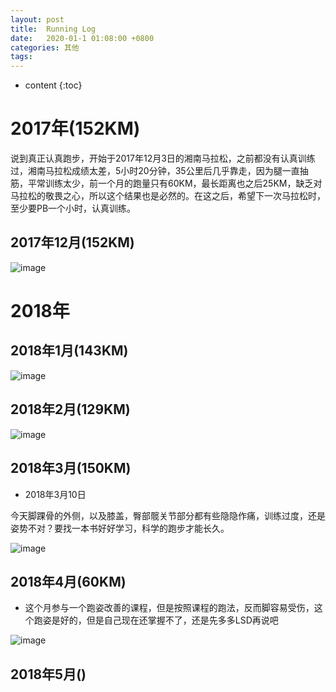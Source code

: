 ```yaml
---
layout: post
title:  Running Log
date:   2020-01-1 01:08:00 +0800
categories: 其他
tags:
---
```

* content
{:toc}

# 2017年(152KM)

说到真正认真跑步，开始于2017年12月3日的湘南马拉松，之前都没有认真训练过，湘南马拉松成绩太差，5小时20分钟，35公里后几乎靠走，因为腿一直抽筋，平常训练太少，前一个月的跑量只有60KM，最长距离也之后25KM，缺乏对马拉松的敬畏之心，所以这个结果也是必然的。在这之后，希望下一次马拉松时，至少要PB一个小时，认真训练。

## 2017年12月(152KM)

![image](Zhttps://user-images.githubusercontent.com/18595935/37239460-f68b9ae6-247f-11e8-914c-f8209d263a63.png)

# 2018年

## 2018年1月(143KM)

![image](https://user-images.githubusercontent.com/18595935/37239483-3435ec7a-2480-11e8-83be-de9c0d13eec3.png)

## 2018年2月(129KM)

![image](https://user-images.githubusercontent.com/18595935/37239485-462319e4-2480-11e8-9124-52acb60b265c.png)


## 2018年3月(150KM)

- 2018年3月10日

今天脚踝骨的外侧，以及膝盖，臀部髋关节部分都有些隐隐作痛，训练过度，还是姿势不对？要找一本书好好学习，科学的跑步才能长久。

![image](https://user-images.githubusercontent.com/18595935/39662723-6333acfe-50a1-11e8-9c7a-83d03482887d.png)

## 2018年4月(60KM)

- 这个月参与一个跑姿改善的课程，但是按照课程的跑法，反而脚容易受伤，这个跑姿是好的，但是自己现在还掌握不了，还是先多多LSD再说吧

![image](https://user-images.githubusercontent.com/18595935/39662733-8275a072-50a1-11e8-811c-743d4e33bc42.png)

## 2018年5月()

